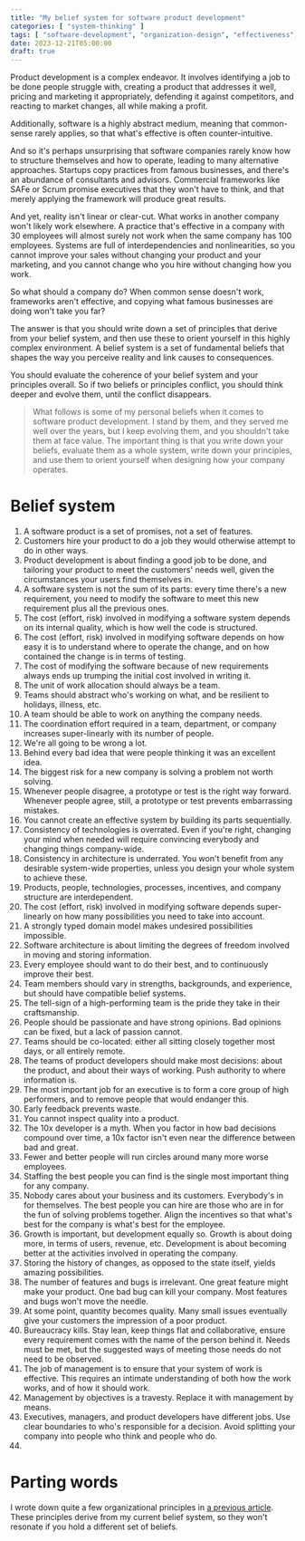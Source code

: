 ```yaml
---
title: "My belief system for software product development"
categories: [ "system-thinking" ]
tags: [ "software-development", "organization-design", "effectiveness", "management", "belief-system" ]
date: 2023-12-21T05:00:00
draft: true
---
```


Product development is a complex endeavor. It involves identifying a job to be done people struggle with, creating a product that addresses it well, pricing and marketing it appropriately, defending it against competitors, and reacting to market changes, all while making a profit.

Additionally, software is a highly abstract medium, meaning that common-sense rarely applies, so that what's effective is often counter-intuitive.

And so it's perhaps unsurprising that software companies rarely know how to structure themselves and how to operate, leading to many alternative approaches. Startups copy practices from famous businesses, and there's an abundance of consultants and advisors. Commercial frameworks like SAFe or Scrum promise executives that they won't have to think, and that merely applying the framework will produce great results.

And yet, reality isn't linear or clear-cut. What works in another company won't likely work elsewhere. A practice that's effective in a company with 30 employees will almost surely not work when the same company has 100 employees. Systems are full of interdependencies and nonlinearities, so you cannot improve your sales without changing your product and your marketing, and you cannot change who you hire without changing how you work.

So what should a company do? When common sense doesn't work, frameworks aren't effective, and copying what famous businesses are doing won't take you far?

The answer is that you should write down a set of principles that derive from your belief system, and then use these to orient yourself in this highly complex environment. A belief system is a set of fundamental beliefs that shapes the way you perceive reality and link causes to consequences.

You should evaluate the coherence of your belief system and your principles overall. So if two beliefs or principles conflict, you should think deeper and evolve them, until the conflict disappears.

> What follows is some of my personal beliefs when it comes to software product development. I stand by them, and they served me well over the years, but I keep evolving them, and you shouldn't take them at face value. The important thing is that you write down your beliefs, evaluate them as a whole system, write down your principles, and use them to orient yourself when designing how your company operates.

# Belief system

1. A software product is a set of promises, not a set of features.
2. Customers hire your product to do a job they would otherwise attempt to do in other ways.
3. Product development is about finding a good job to be done, and tailoring your product to meet the customers' needs well, given the circumstances your users find themselves in.
4. A software system is not the sum of its parts: every time there's a new requirement, you need to modify the software to meet this new requirement plus all the previous ones.
5. The cost (effort, risk) involved in modifying a software system depends on its internal quality, which is how well the code is structured.
6. The cost (effort, risk) involved in modifying software depends on how easy it is to understand where to operate the change, and on how contained the change is in terms of testing.
7. The cost of modifying the software because of new requirements always ends up trumping the initial cost involved in writing it.
8. The unit of work allocation should always be a team.
9. Teams should abstract who's working on what, and be resilient to holidays, illness, etc.
10. A team should be able to work on anything the company needs.
11. The coordination effort required in a team, department, or company increases super-linearly with its number of people.
12. We're all going to be wrong a lot.
13. Behind every bad idea that were people thinking it was an excellent idea.
14. The biggest risk for a new company is solving a problem not worth solving.
15. Whenever people disagree, a prototype or test is the right way forward. Whenever people agree, still, a prototype or test prevents embarrassing mistakes.
16. You cannot create an effective system by building its parts sequentially.
17. Consistency of technologies is overrated. Even if you're right, changing your mind when needed will require convincing everybody and changing things company-wide.
18. Consistency in architecture is underrated. You won't benefit from any desirable system-wide properties, unless you design your whole system to achieve these.
19. Products, people, technologies, processes, incentives, and company structure are interdependent.
20. The cost (effort, risk) involved in modifying software depends super-linearly on how many possibilities you need to take into account.
21. A strongly typed domain model makes undesired possibilities impossible.
22. Software architecture is about limiting the degrees of freedom involved in moving and storing information.
23. Every employee should want to do their best, and to continuously improve their best.
24. Team members should vary in strengths, backgrounds, and experience, but should have compatible belief systems.
25. The tell-sign of a high-performing team is the pride they take in their craftsmanship.
26. People should be passionate and have strong opinions. Bad opinions can be fixed, but a lack of passion cannot.
27. Teams should be co-located: either all sitting closely together most days, or all entirely remote.
28. The teams of product developers should make most decisions: about the product, and about their ways of working. Push authority to where information is.
29. The most important job for an executive is to form a core group of high performers, and to remove people that would endanger this.
30. Early feedback prevents waste.
31. You cannot inspect quality into a product.
32. The 10x developer is a myth. When you factor in how bad decisions compound over time, a 10x factor isn't even near the difference between bad and great.
33. Fewer and better people will run circles around many more worse employees.
34. Staffing the best people you can find is the single most important thing for any company.
35. Nobody cares about your business and its customers. Everybody's in for themselves. The best people you can hire are those who are in for the fun of solving problems together. Align the incentives so that what's best for the company is what's best for the employee.
36. Growth is important, but development equally so. Growth is about doing more, in terms of users, revenue, etc. Development is about becoming better at the activities involved in operating the company.
37. Storing the history of changes, as opposed to the state itself, yields amazing possibilities.
38. The number of features and bugs is irrelevant. One great feature might make your product. One bad bug can kill your company. Most features and bugs won't move the needle.
39. At some point, quantity becomes quality. Many small issues eventually give your customers the impression of a poor product.
40. Bureaucracy kills. Stay lean, keep things flat and collaborative, ensure every requirement comes with the name of the person behind it. Needs must be met, but the suggested ways of meeting those needs do not need to be observed.
41. The job of management is to ensure that your system of work is effective. This requires an intimate understanding of both how the work works, and of how it should work.
42. Management by objectives is a travesty. Replace it with management by means.
43. Executives, managers, and product developers have different jobs. Use clear boundaries to who's responsible for a decision. Avoid splitting your company into people who think and people who do.
44. 

[//]: # (TODO)

# Parting words

[//]: # (TODO)

I wrote down quite a few organizational principles in [a previous article](https://sollecitom.github.io/software-product-development-blog/posts/2023/2023-11-16-organizational-principles-for-effectiveness/). These principles derive from my current belief system, so they won't resonate if you hold a different set of beliefs.